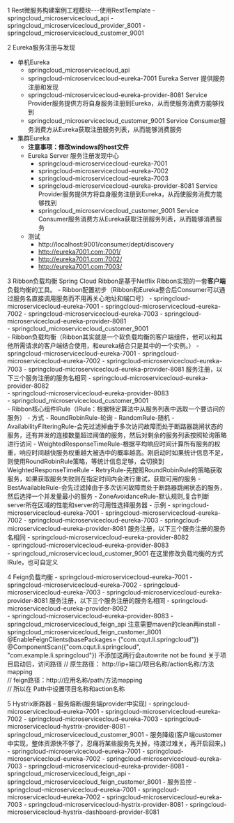 1 Rest微服务构建案例工程模块---使用RestTemplate
    - springcloud_microservicecloud_api
    - springcloud_microservicecloud_provider_8001
    - springcloud_microservicecloud_customer_9001

2 Eureka服务注册与发现
- 单机Eureka
    - springcloud_microservicecloud_api
    - springcloud-microservicecloud-eureka-7001  Eureka Server 提供服务注册和发现   
    - springcloud-microservicecloud-eureka-provider-8081  Service Provider服务提供方将自身服务注册到Eureka，从而使服务消费方能够找到  
    - springcloud_microservicecloud_customer_9001  Service Consumer服务消费方从Eureka获取注册服务列表，从而能够消费服务   
- 集群Eureka
    - **注意事项：修改windows的host文件**
    - Eureka Server 服务注册发现中心
        - springcloud-microservicecloud-eureka-7001
        - springcloud-microservicecloud-eureka-7002
        - springcloud-microservicecloud-eureka-7003
        - springcloud-microservicecloud-eureka-provider-8081  Service Provider服务提供方将自身服务注册到Eureka，从而使服务消费方能够找到  
        - springcloud_microservicecloud_customer_9001  Service Consumer服务消费方从Eureka获取注册服务列表，从而能够消费服务  
    - 测试
        - http://localhost:9001/consumer/dept/discovery
        - http://eureka7001.com:7001/
        - http://eureka7001.com:7002/
        - http://eureka7001.com:7003/
        
3 Ribbon负载均衡
    Spring Cloud Ribbon是基于Netflix Ribbon实现的一套**客户端**负载均衡的工具。
    - Ribbon配置初步（Ribbon和Eureka整合后Consumer可以通过服务名直接调用服务而不用再关心地址和端口号）
        - springcloud-microservicecloud-eureka-7001
        - springcloud-microservicecloud-eureka-7002
        - springcloud-microservicecloud-eureka-7003
        - springcloud-microservicecloud-eureka-provider-8081    
        - springcloud_microservicecloud_customer_9001    
    - Ribbon负载均衡（Ribbon其实就是一个软负载均衡的客户端组件，他可以和其他所需请求的客户端结合使用，和eureka结合只是其中的一个实例。）
        - springcloud-microservicecloud-eureka-7001
        - springcloud-microservicecloud-eureka-7002
        - springcloud-microservicecloud-eureka-7003
        - springcloud-microservicecloud-eureka-provider-8081    服务注册，以下三个服务注册的服务名相同
        - springcloud-microservicecloud-eureka-provider-8082    
        - springcloud-microservicecloud-eureka-provider-8083    
        - springcloud_microservicecloud_customer_9001  
    - Ribbon核心组件IRule（IRule：根据特定算法中从服务列表中选取一个要访问的服务）
        - 方式
            - RoundRobinRule-轮询
            - RandomRule-随机 
            - AvailabilityFilteringRule-会先过滤掉由于多次访问故障而处于断路器跳闸状态的服务，还有并发的连接数量超过阈值的服务，然后对剩余的服务列表按照轮询策略进行访问
            - WeightedResponseTimeRule-根据平均响应时间计算所有服务的权重，响应时间越快服务权重越大被选中的概率越高。刚启动时如果统计信息不足，则使用RoundRobinRule策略，等统计信息足够，会切换到WeightedResponseTimeRule
            - RetryRule-先按照RoundRobinRule的策略获取服务，如果获取服务失败则在指定时间内会进行重试，获取可用的服务
            - BestAvailableRule-会先过滤掉由于多次访问故障而处于断路器跳闸状态的服务，然后选择一个并发量最小的服务
            - ZoneAvoidanceRule-默认规则,复合判断server所在区域的性能和server的可用性选择服务器
        - 示例
            - springcloud-microservicecloud-eureka-7001
            - springcloud-microservicecloud-eureka-7002
            - springcloud-microservicecloud-eureka-7003
            - springcloud-microservicecloud-eureka-provider-8081    服务注册，以下三个服务注册的服务名相同
            - springcloud-microservicecloud-eureka-provider-8082    
            - springcloud-microservicecloud-eureka-provider-8083    
            - springcloud_microservicecloud_customer_9001          在这里修改负载均衡的方式IRule，也可自定义

4 Feign负载均衡
    - springcloud-microservicecloud-eureka-7001
    - springcloud-microservicecloud-eureka-7002
    - springcloud-microservicecloud-eureka-7003
    - springcloud-microservicecloud-eureka-provider-8081    服务注册，以下三个服务注册的服务名相同
    - springcloud-microservicecloud-eureka-provider-8082    
    - springcloud-microservicecloud-eureka-provider-8083 
    - springcloud_microservicecloud_feign_api  注意需要maven的clean再install
    - springcloud_microservicecloud_feign_customer_8001 @EnableFeignClients(basePackages= {"com.cqut.li.springcloud"})
                                                        @ComponentScan({"com.cqut.li.springcloud", "com.example.li.springcloud"}) 不添加这两行会autowrite not be found 
    关于项目启动后，访问路径
    // 原生路径： http://ip+端口/项目名称/action名称/方法mapping  
    // feign路径：http://应用名称/path/方法mapping  
    // 所以在 Path中设置项目名称和action名称  
    
5 Hystrix断路器
    - 服务熔断(服务端provider中实现)
        - springcloud-microservicecloud-eureka-7001
        - springcloud-microservicecloud-eureka-7002
        - springcloud-microservicecloud-eureka-7003
        - springcloud-microservicecloud-hystrix-provider-8081
        - springcloud_microservicecloud_customer_9001
    - 服务降级(客户端customer中实现，整体资源快不够了，忍痛将某些服务先关掉，待渡过难关，再开启回来。)
        - springcloud-microservicecloud-eureka-7001
        - springcloud-microservicecloud-eureka-7002
        - springcloud-microservicecloud-eureka-7003
        - springcloud-microservicecloud-eureka-provider-8081
        - springcloud_microservicecloud_feign_api
        - springcloud_microservicecloud_feign_customer_8001
    - 服务监控
        - springcloud-microservicecloud-eureka-7001
        - springcloud-microservicecloud-eureka-7002
        - springcloud-microservicecloud-eureka-7003
        - springcloud-microservicecloud-hystrix-provider-8081
        - springcloud-microservicecloud-hystrix-dashboard-provider-8081